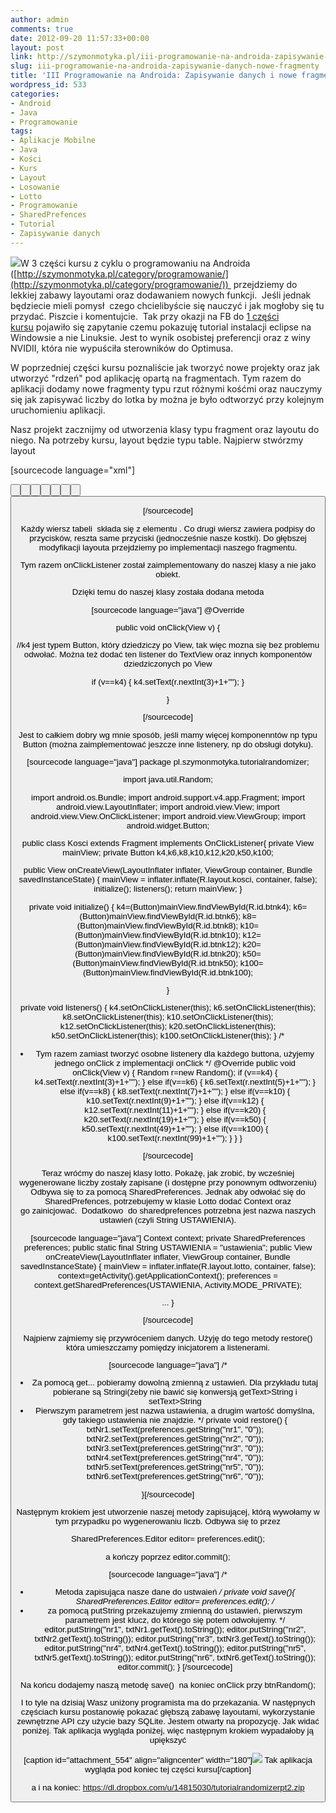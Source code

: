```yaml
---
author: admin
comments: true
date: 2012-09-20 11:57:33+00:00
layout: post
link: http://szymonmotyka.pl/iii-programowanie-na-androida-zapisywanie-danych-nowe-fragmenty/
slug: iii-programowanie-na-androida-zapisywanie-danych-nowe-fragmenty
title: 'III Programowanie na Androida: Zapisywanie danych i nowe fragmenty'
wordpress_id: 533
categories:
- Android
- Java
- Programowanie
tags:
- Aplikacje Mobilne
- Java
- Kości
- Kurs
- Layout
- Losowanie
- Lotto
- Programowanie
- SharedPrefences
- Tutorial
- Zapisywanie danych
---
```


[![](http://szymonmotyka.pl/wp-content/uploads/2012/09/kurs3-300x168.jpg)](http://szymonmotyka.pl/wp-content/uploads/2012/09/kurs3.jpg)W 3 części kursu z cyklu o programowaniu na Androida ([http://szymonmotyka.pl/category/programowanie/](http://szymonmotyka.pl/category/programowanie/))  przejdziemy do lekkiej zabawy layoutami oraz dodawaniem nowych funkcji.  Jeśli jednak będziecie mieli pomysł  czego chcielibyście się nauczyć i jak mogłoby się tu przydać. Piszcie i komentujcie.  Tak przy okazji na FB do [1 części kursu](http://szymonmotyka.pl/programowanie-na-androida-instalowanie-rodowiska-eclipse-android-sdk/) pojawiło się zapytanie czemu pokazuję tutorial instalacji eclipse na Windowsie a nie Linuksie. Jest to wynik osobistej preferencji oraz z winy NVIDII, która nie wypuściła sterowników do Optimusa.

W poprzedniej części kursu poznaliście jak tworzyć nowe projekty oraz jak utworzyć "rdzeń" pod aplikację opartą na fragmentach. Tym razem do aplikacji dodamy nowe fragmenty typu rzut różnymi kośćmi oraz nauczymy się jak zapisywać liczby do lotka by można je było odtworzyć przy kolejnym uruchomieniu aplikacji.

<!-- more -->

Nasz projekt zacznijmy od utworzenia klasy typu fragment oraz layoutu do niego. Na potrzeby kursu, layout będzie typu table. Najpierw stwórzmy layout

[sourcecode language="xml"]
<?xml version="1.0" encoding="utf-8"?>
<TableLayout xmlns:android="http://schemas.android.com/apk/res/android"
 android:layout_width="match_parent"
 android:layout_height="match_parent" >

 <TextView
 android:id="@+id/TextView08"
 android:layout_width="match_parent"
 android:layout_height="wrap_content"
 android:background="#0C5687"
 android:text="@string/kosci"
 android:textAppearance="?android:attr/textAppearanceLarge"
 android:textColor="#FFD11C"
 android:textStyle="bold" />

<TableRow
 android:id="@+id/TableRow05"
 android:layout_width="wrap_content"
 android:layout_height="wrap_content"
 android:gravity="center" >

<Button
 android:id="@+id/btnk100"
 android:layout_width="0dp"
 android:layout_height="wrap_content"
 android:layout_weight="1"
 android:padding="20dp"
 android:text="@string/number" />

<Button
 android:id="@+id/btnk50"
 android:layout_width="0dp"
 android:layout_height="wrap_content"
 android:layout_weight="1"
 android:padding="20dp"
 android:text="@string/number" />
 </TableRow>

<TableRow
 android:id="@+id/TableRow06"
 android:layout_width="wrap_content"
 android:layout_height="wrap_content"
 android:gravity="center" >

<TextView
 android:id="@+id/TextView06"
 android:layout_width="wrap_content"
 android:layout_height="wrap_content"
 android:padding="10dp"
 android:text="K100"
 android:textAppearance="?android:attr/textAppearanceMedium" />

<TextView
 android:id="@+id/TextView07"
 android:layout_width="wrap_content"
 android:layout_height="wrap_content"
 android:padding="10dp"
 android:text="K50"
 android:textAppearance="?android:attr/textAppearanceMedium" />
 </TableRow>

<TableRow
 android:id="@+id/TableRow03"
 android:layout_width="wrap_content"
 android:layout_height="wrap_content"
 android:gravity="center" >

<Button
 android:id="@+id/btnk20"
 android:layout_width="0dp"
 android:layout_height="wrap_content"
 android:layout_weight="1"
 android:padding="20dp"
 android:text="@string/number" />

<Button
 android:id="@+id/btnk12"
 android:layout_width="0dp"
 android:layout_height="wrap_content"
 android:layout_weight="1"
 android:padding="20dp"
 android:text="@string/number" />
 </TableRow>

<TableRow
 android:id="@+id/TableRow04"
 android:layout_width="wrap_content"
 android:layout_height="wrap_content"
 android:gravity="center" >

<TextView
 android:id="@+id/TextView04"
 android:layout_width="wrap_content"
 android:layout_height="wrap_content"
 android:padding="10dp"
 android:text="K20"
 android:textAppearance="?android:attr/textAppearanceMedium" />

<TextView
 android:id="@+id/TextView05"
 android:layout_width="wrap_content"
 android:layout_height="wrap_content"
 android:padding="10dp"
 android:text="K12"
 android:textAppearance="?android:attr/textAppearanceMedium" />
 </TableRow>

<TableRow
 android:id="@+id/TableRow02"
 android:layout_width="wrap_content"
 android:layout_height="wrap_content"
 android:gravity="center" >

<Button
 android:id="@+id/btnk10"
 android:layout_width="0dp"
 android:layout_height="wrap_content"
 android:layout_weight="1"
 android:padding="20dp"
 android:text="@string/number" />

<Button
 android:id="@+id/btnk8"
 android:layout_width="0dp"
 android:layout_height="wrap_content"
 android:layout_weight="1"
 android:padding="20dp"
 android:text="@string/number" />
 </TableRow>

<TableRow
 android:id="@+id/TableRow01"
 android:layout_width="wrap_content"
 android:layout_height="wrap_content"
 android:gravity="center" >

<TextView
 android:id="@+id/TextView02"
 android:layout_width="wrap_content"
 android:layout_height="wrap_content"
 android:padding="10dp"
 android:text="K10"
 android:textAppearance="?android:attr/textAppearanceMedium" />

<TextView
 android:id="@+id/TextView01"
 android:layout_width="wrap_content"
 android:layout_height="wrap_content"
 android:padding="10dp"
 android:text="K8"
 android:textAppearance="?android:attr/textAppearanceMedium" />
 </TableRow>

<TableRow
 android:id="@+id/tableRow1"
 android:layout_width="wrap_content"
 android:layout_height="wrap_content"
 android:layout_gravity="center"
 android:gravity="center" >

<Button
 android:id="@+id/btnk6"
 android:layout_width="0dp"
 android:layout_height="wrap_content"
 android:layout_weight="1"
 android:padding="20dp"
 android:text="@string/number" />

<Button
 android:id="@+id/btnk4"
 android:layout_width="0dp"
 android:layout_height="wrap_content"
 android:layout_weight="1"
 android:padding="20dp"
 android:text="@string/number" />
 </TableRow>

<TableRow
 android:id="@+id/tableRow2"
 android:layout_width="wrap_content"
 android:layout_height="wrap_content"
 android:gravity="center" >

<TextView
 android:id="@+id/textView1"
 android:layout_width="wrap_content"
 android:layout_height="wrap_content"
 android:padding="10dp"
 android:text="K6"
 android:textAppearance="?android:attr/textAppearanceMedium" />

<TextView
 android:id="@+id/TextView03"
 android:layout_width="wrap_content"
 android:layout_height="wrap_content"
 android:padding="10dp"
 android:text="K4"
 android:textAppearance="?android:attr/textAppearanceMedium" />
 </TableRow>

</TableLayout>

[/sourcecode]

Każdy wiersz tabeli  składa się z elementu <TableRow> . Co drugi wiersz zawiera podpisy do przycisków, reszta same przyciski (jednocześnie nasze kostki). Do głębszej modyfikacji layouta przejdziemy po implementacji naszego fragmentu.

Tym razem onClickListener został zaimplementowany do naszej klasy a nie jako obiekt.

Dzięki temu do naszej klasy została dodana metoda

[sourcecode language="java"]
@Override

public void onClick(View v) {

//k4 jest typem Button, który dziedziczy po View, tak więc mozna się bez problemu odwołać. Można też dodać ten listener do TextView oraz innych komponentów dziedziczonych po View

if (v==k4)
 {
 k4.setText(r.nextInt(3)+1+"");
 }

}

[/sourcecode]

Jest to całkiem dobry wg mnie sposób, jeśli mamy więcej komponenntów np typu Button (można zaimplementować jeszcze inne listenery, np do obsługi dotyku).

[sourcecode language="java"]
package pl.szymonmotyka.tutorialrandomizer;

import java.util.Random;

import android.os.Bundle;
import android.support.v4.app.Fragment;
import android.view.LayoutInflater;
import android.view.View;
import android.view.View.OnClickListener;
import android.view.ViewGroup;
import android.widget.Button;

public class Kosci extends Fragment implements OnClickListener{
 private View mainView;
 private Button k4,k6,k8,k10,k12,k20,k50,k100;

 public View onCreateView(LayoutInflater inflater, ViewGroup container, Bundle savedInstanceState) {
 mainView = inflater.inflate(R.layout.kosci, container, false);
 initialize();
 listeners();
 return mainView;
}

private void initialize() {
 k4=(Button)mainView.findViewById(R.id.btnk4);
 k6=(Button)mainView.findViewById(R.id.btnk6);
 k8=(Button)mainView.findViewById(R.id.btnk8);
 k10=(Button)mainView.findViewById(R.id.btnk10);
 k12=(Button)mainView.findViewById(R.id.btnk12);
 k20=(Button)mainView.findViewById(R.id.btnk20);
 k50=(Button)mainView.findViewById(R.id.btnk50);
 k100=(Button)mainView.findViewById(R.id.btnk100);

 }

private void listeners() {
 k4.setOnClickListener(this);
 k6.setOnClickListener(this);
 k8.setOnClickListener(this);
 k10.setOnClickListener(this);
 k12.setOnClickListener(this);
 k20.setOnClickListener(this);
 k50.setOnClickListener(this);
 k100.setOnClickListener(this);
 }
 /*
 * Tym razem zamiast tworzyć osobne listenery dla każdego buttona, użyjemy jednego onClick z implementacji onClick
 */
 @Override
 public void onClick(View v) {
 Random r=new Random();
 if (v==k4)
 {
 k4.setText(r.nextInt(3)+1+"");
 }
 else if(v==k6)
 {
 k6.setText(r.nextInt(5)+1+"");
 }
 else if(v==k8)
 {
 k8.setText(r.nextInt(7)+1+"");
 }
 else if(v==k10)
 {
 k10.setText(r.nextInt(9)+1+"");
 }
 else if(v==k12)
 {
 k12.setText(r.nextInt(11)+1+"");
 }
 else if(v==k20)
 {
 k20.setText(r.nextInt(19)+1+"");
 }
 else if(v==k50)
 {
 k50.setText(r.nextInt(49)+1+"");
 }
 else if(v==k100)
 {
 k100.setText(r.nextInt(99)+1+"");
 }
 }
}

[/sourcecode]

Teraz wróćmy do naszej klasy lotto. Pokażę, jak zrobić, by wcześniej wygenerowane liczby zostały zapisane (i dostępne przy ponownym odtworzeniu) Odbywa się to za pomocą SharedPreferences. Jednak aby odwołać się do SharedPrefences, potrzebujemy w klasie Lotto dodać Context oraz go zainicjować.  Dodatkowo  do sharedprefences potrzebna jest nazwa naszych ustawień (czyli String USTAWIENIA).

[sourcecode language="java"]
Context context;
 private SharedPreferences preferences;
 public static final String USTAWIENIA = "ustawienia";
 public View onCreateView(LayoutInflater inflater, ViewGroup container, Bundle savedInstanceState) {
 mainView = inflater.inflate(R.layout.lotto, container, false);
 context=getActivity().getApplicationContext();
 preferences = context.getSharedPreferences(USTAWIENIA, Activity.MODE_PRIVATE);

... }

[/sourcecode]

Najpierw zajmiemy się przywróceniem danych. Użyję do tego metody restore() która umieszczamy pomiędzy inicjatorem a listenerami.

[sourcecode language="java"]
/*
 * Za pomocą get... pobieramy dowolną zmienną z ustawień. Dla przykładu tutaj pobierane są Stringi(żeby nie bawić się konwersją getText>String i setText>String
 * Pierwszym parametrem jest nazwa ustawienia, a drugim wartość domyślna, gdy takiego ustawienia nie znajdzie.
 */
 private void restore() {
 txtNr1.setText(preferences.getString("nr1", "0"));
 txtNr2.setText(preferences.getString("nr2", "0"));
 txtNr3.setText(preferences.getString("nr3", "0"));
 txtNr4.setText(preferences.getString("nr4", "0"));
 txtNr5.setText(preferences.getString("nr5", "0"));
 txtNr6.setText(preferences.getString("nr6", "0"));

}[/sourcecode]

Następnym krokiem jest utworzenie naszej metody zapisującej, którą wywołamy w tym przypadku po wygenerowaniu liczb. Odbywa się to przez

SharedPreferences.Editor editor= preferences.edit();

a kończy poprzez editor.commit();

[sourcecode language="java"]
/*
 * Metoda zapisująca nasze dane do ustwaień
 */
 private void save(){
 SharedPreferences.Editor editor= preferences.edit();
 /*
 * za pomocą putString przekazujemy zmienną do ustawień, pierwszym parametrem jest klucz, do którego się potem odwołujemy.
 */
 editor.putString("nr1", txtNr1.getText().toString());
 editor.putString("nr2", txtNr2.getText().toString());
 editor.putString("nr3", txtNr3.getText().toString());
 editor.putString("nr4", txtNr4.getText().toString());
 editor.putString("nr5", txtNr5.getText().toString());
 editor.putString("nr6", txtNr6.getText().toString());
 editor.commit();
 }
[/sourcecode]

Na końcu dodajemy naszą metodę save()  na koniec onClick przy btnRandom();

I to tyle na dzisiaj Wasz uniżony programista ma do przekazania. W następnych częściach kursu postanowię pokazać głębszą zabawę layoutami, wykorzystanie zewnętrzne API czy użycie bazy SQLite. Jestem otwarty na propozycję. Jak widać poniżej. Tak aplikacja wygląda poniżej, więc następnym krokiem wypadałoby ją upiększyć

[caption id="attachment_554" align="aligncenter" width="180"][![](http://szymonmotyka.pl/wp-content/uploads/2012/09/device-2012-09-20-141729-180x300.png)](http://szymonmotyka.pl/wp-content/uploads/2012/09/device-2012-09-20-141729.png) Tak aplikacja wygląda pod koniec tej części kursu[/caption]

a i na koniec: https://dl.dropbox.com/u/14815030/tutorialrandomizerpt2.zip

